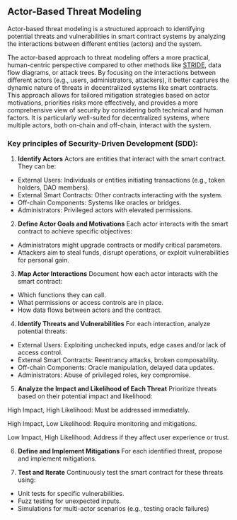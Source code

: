 ## Actor-Based Threat Modeling 
Actor-based threat modeling is a structured approach to identifying potential threats and vulnerabilities in smart contract systems by analyzing the interactions between different entities (actors) and the system.

The actor-based approach to threat modeling offers a more practical, human-centric perspective compared to other methods like [STRIDE](https://en.wikipedia.org/wiki/STRIDE_model), data flow diagrams, or attack trees. By focusing on the interactions between different actors (e.g., users, administrators, attackers), it better captures the dynamic nature of threats in decentralized systems like smart contracts. This approach allows for tailored mitigation strategies based on actor motivations, priorities risks more effectively, and provides a more comprehensive view of security by considering both technical and human factors. It is particularly well-suited for decentralized systems, where multiple actors, both on-chain and off-chain, interact with the system.

### Key principles of Security-Driven Development (SDD):

1. **Identify Actors**
Actors are entities that interact with the smart contract. They can be:

* External Users: Individuals or entities initiating transactions (e.g., token holders, DAO members).
* External Smart Contracts: Other contracts interacting with the system.
* Off-chain Components: Systems like oracles or bridges.
* Administrators: Privileged actors with elevated permissions.

2. **Define Actor Goals and Motivations**
Each actor interacts with the smart contract to achieve specific objectives:

* Administrators might upgrade contracts or modify critical parameters.
* Attackers aim to steal funds, disrupt operations, or exploit vulnerabilities for personal gain.

3. **Map Actor Interactions**
Document how each actor interacts with the smart contract:

* Which functions they can call.
* What permissions or access controls are in place.
* How data flows between actors and the contract.

4. **Identify Threats and Vulnerabilities**
For each interaction, analyze potential threats:

* External Users: Exploiting unchecked inputs, edge cases and/or lack of access control.
* External Smart Contracts: Reentrancy attacks, broken composability.
* Off-chain Components: Oracle manipulation, delayed data updates.
* Administrators: Abuse of privileged roles, key compromise.

5. **Analyze the Impact and Likelihood of Each Threat**
Prioritize threats based on their potential impact and likelihood:

High Impact, High Likelihood: Must be addressed immediately.

High Impact, Low Likelihood: Require monitoring and mitigations.

Low Impact, High Likelihood: Address if they affect user experience or trust.

6. **Define and Implement Mitigations**
For each identified threat, propose and implement mitigations.

7. **Test and Iterate**
Continuously test the smart contract for these threats using:

* Unit tests for specific vulnerabilities.
* Fuzz testing for unexpected inputs.
* Simulations for multi-actor scenarios (e.g., testing oracle failures)